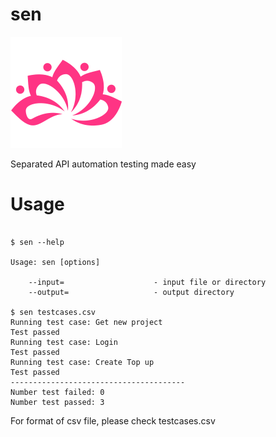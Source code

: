 # sen

![](icon.png)

Separated API automation testing made easy

# Usage

```

$ sen --help

Usage: sen [options]

    --input=                    - input file or directory
    --output=                   - output directory

$ sen testcases.csv
Running test case: Get new project
Test passed
Running test case: Login
Test passed
Running test case: Create Top up
Test passed
---------------------------------------
Number test failed: 0
Number test passed: 3

```
For format of csv file, please check testcases.csv


